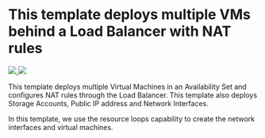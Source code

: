 # This template deploys multiple VMs behind a Load Balancer with NAT rules

<a href="https://portal.azure.com/#create/Microsoft.Template/uri/https%3A%2F%2Fraw.githubusercontent.com%2FAzure%2Fazure-quickstart-templates%2Fmaster%2Fwba-demo%2Fazuredeploy.json" target="_blank">
    <img src="http://azuredeploy.net/deploybutton.png"/>
</a>
<a href="http://armviz.io/#/?load=https%3A%2F%2Fraw.githubusercontent.com%2FAzure%2Fazure-quickstart-templates%2Fmaster%2Fwba-demo%2Fazuredeploy.json" target="_blank">
    <img src="http://armviz.io/visualizebutton.png"/>
</a>

This template deploys multiple Virtual Machines in an Availability Set and configures NAT rules through the Load Balancer.  This template also deploys Storage Accounts, Public IP address and Network Interfaces.

In this template, we use the resource loops capability to create the network interfaces and virtual machines.
